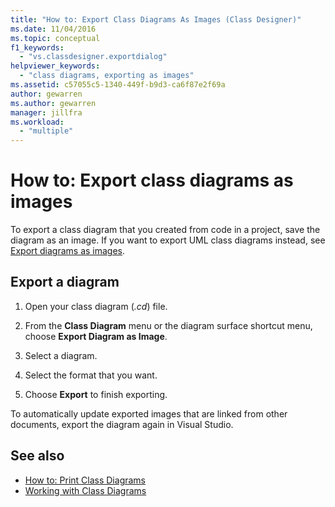 ```yaml
---
title: "How to: Export Class Diagrams As Images (Class Designer)"
ms.date: 11/04/2016
ms.topic: conceptual
f1_keywords:
  - "vs.classdesigner.exportdialog"
helpviewer_keywords:
  - "class diagrams, exporting as images"
ms.assetid: c57055c5-1340-449f-b9d3-ca6f87e2f69a
author: gewarren
ms.author: gewarren
manager: jillfra
ms.workload:
  - "multiple"
---
```

# How to: Export class diagrams as images

To export a class diagram that you created from code in a project, save the diagram as an image. If you want to export UML class diagrams instead, see [Export diagrams as images](../../modeling/export-diagrams-as-images.md).

## Export a diagram

1.  Open your class diagram (*.cd*) file.

2.  From the **Class Diagram** menu or the diagram surface shortcut menu, choose **Export Diagram as Image**.

3.  Select a diagram.

4.  Select the format that you want.

5.  Choose **Export** to finish exporting.

To automatically update exported images that are linked from other documents, export the diagram again in Visual Studio.

## See also

- [How to: Print Class Diagrams](how-to-print-class-diagrams.md)
- [Working with Class Diagrams](designing-and-viewing-classes-and-types.md)